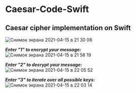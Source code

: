# Caesar-Code-Swift

## Caesar cipher implementation on Swift

![Снимок экрана 2021-04-15 в 21 30 06](https://user-images.githubusercontent.com/63499146/114924607-d9892b00-9e36-11eb-895b-9f08fed44580.png)

***Enter "1" to encrypt your message:***
![Снимок экрана 2021-04-15 в 21 58 19](https://user-images.githubusercontent.com/63499146/114923698-cde93480-9e35-11eb-871b-0cd13d8af83e.png)

***Enter "2" to decrypt your message:***
![Снимок экрана 2021-04-15 в 22 05 52](https://user-images.githubusercontent.com/63499146/114924512-c1191080-9e36-11eb-83d5-42136ef6c09e.png)

***Enter "3" to iterate over all possible keys:***
![Снимок экрана 2021-04-15 в 22 03 14](https://user-images.githubusercontent.com/63499146/114924340-8d3deb00-9e36-11eb-8fb4-04f1c255559f.png)


